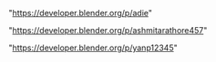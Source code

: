 "https://developer.blender.org/p/adie"

"https://developer.blender.org/p/ashmitarathore457"

"https://developer.blender.org/p/yanp12345"

 
 
